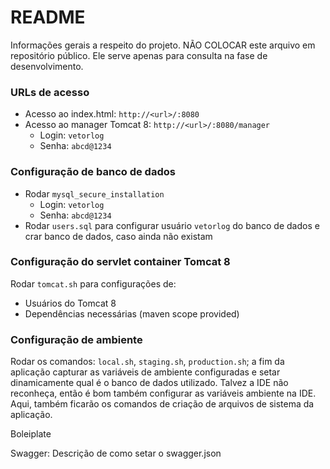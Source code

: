 # README #

Informações gerais a respeito do projeto. 
NÃO COLOCAR este arquivo em repositório público.
Ele serve apenas para consulta na fase de desenvolvimento.

### URLs de acesso ###

* Acesso ao index.html: `http://<url>/:8080`
* Acesso ao manager Tomcat 8: `http://<url>/:8080/manager`
  * Login: `vetorlog`
  * Senha: `abcd@1234`


### Configuração de banco de dados ###

* Rodar `mysql_secure_installation`
    * Login: `vetorlog`
    * Senha: `abcd@1234`
* Rodar `users.sql` para configurar usuário `vetorlog` do banco de dados e crar banco de dados, caso ainda não existam

### Configuração do servlet container Tomcat 8 ###

Rodar `tomcat.sh` para configurações de:

 * Usuários do Tomcat 8
 * Dependências necessárias (maven scope provided)
 
### Configuração de ambiente ###
Rodar os comandos: `local.sh`, `staging.sh`, `production.sh`;
a fim da aplicação capturar as variáveis de ambiente configuradas e setar dinamicamente qual é
o banco de dados utilizado. Talvez a IDE não reconheça, então é bom também configurar as variáveis
ambiente na IDE. Aqui, também ficarão os comandos de criação de arquivos de sistema da aplicação.


Boleiplate

Swagger: Descrição de como setar o swagger.json